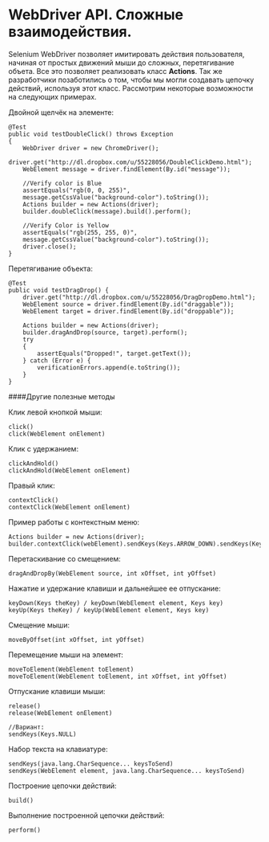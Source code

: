 # WebDriver API. Сложные взаимодействия.
Selenium WebDriver позволяет имитировать действия пользователя, начиная от простых движений мыши до сложных, перетягивание объета. Все это позволяет реализовать класс **Actions**.
Так же разработчики позаботились о том, чтобы мы могли создавать цепочку действий, используя этот класс. Рассмотрим некоторые возможности на следующих примерах.

Двойной щелчёк на элементе:

    @Test
    public void testDoubleClick() throws Exception
    {
        WebDriver driver = new ChromeDriver();
        driver.get("http://dl.dropbox.com/u/55228056/DoubleClickDemo.html");
        WebElement message = driver.findElement(By.id("message"));
        
        //Verify color is Blue
        assertEquals("rgb(0, 0, 255)",
        message.getCssValue("background-color").toString());
        Actions builder = new Actions(driver);
        builder.doubleClick(message).build().perform();
        
        //Verify Color is Yellow
        assertEquals("rgb(255, 255, 0)",
        message.getCssValue("background-color").toString());
        driver.close();
    }
    
Перетягивание объекта:

    @Test
    public void testDragDrop() {
        driver.get("http://dl.dropbox.com/u/55228056/DragDropDemo.html");
        WebElement source = driver.findElement(By.id("draggable"));
        WebElement target = driver.findElement(By.id("droppable"));
        
        Actions builder = new Actions(driver);
        builder.dragAndDrop(source, target).perform();
        try
        {
            assertEquals("Dropped!", target.getText());
        } catch (Error e) {
            verificationErrors.append(e.toString());
        }
    }
    
####Другие полезные методы

Клик левой кнопкой мыши:

    click()
    click(WebElement onElement)

Клик с удержанием:

    clickAndHold()
    clickAndHold(WebElement onElement)
    
Правый клик:
    
    contextClick()
    contextClick(WebElement onElement)

Пример работы с контекстным меню:

    Actions builder = new Actions(driver);
    builder.contextClick(webElement).sendKeys(Keys.ARROW_DOWN).sendKeys(Keys.ARROW_DOWN).sendKeys(Keys.RETURN).build().perform();

Перетаскивание со смещением:

    dragAndDropBy(WebElement source, int xOffset, int yOffset)
    
Нажатие и удержание клавиши и дальнейшее ее отпускание:

    keyDown(Keys theKey) / keyDown(WebElement element, Keys key)
    keyUp(Keys theKey) / keyUp(WebElement element, Keys key)
    
Смещение мыши:

    moveByOffset(int xOffset, int yOffset)
    
Перемещение мыши на элемент:

    moveToElement(WebElement toElement)
    moveToElement(WebElement toElement, int xOffset, int yOffset)
    
Отпускание клавиши мыши:

    release()
    release(WebElement onElement)
    
    //Вариант:
    sendKeys(Keys.NULL)

Набор текста на клавиатуре:

    sendKeys(java.lang.CharSequence... keysToSend)
    sendKeys(WebElement element, java.lang.CharSequence... keysToSend)
    
Построение цепочки действий:

    build()
    
Выполнение построенной цепочки действий:

    perform()
